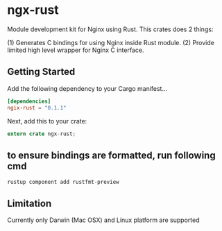 # ngx-rust

Module development kit for Nginx using Rust.  This crates does 2 things:

(1) Generates C bindings for using Nginx inside Rust module.
(2) Provide limited high level wrapper for Nginx C interface.


## Getting Started

Add the following dependency to your Cargo manifest...

```toml
[dependencies]
ngix-rust = "0.1.1"
```

Next, add this to your crate:

```rust
extern crate ngx-rust;
```

## to ensure bindings are formatted, run following cmd
```rustup component add rustfmt-preview```

## Limitation

Currently only Darwin (Mac OSX) and Linux platform are supported

